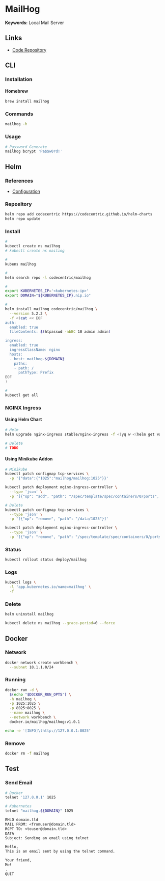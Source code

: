 # MailHog

**Keywords:** Local Mail Server

## Links

- [Code Repository](https://github.com/mailhog/MailHog)

## CLI

### Installation

#### Homebrew

```sh
brew install mailhog
```

### Commands

```sh
mailhog -h
```

### Usage

```sh
# Password Generate
mailhog bcrypt 'Pa$$w0rd!'
```

## Helm

### References

- [Configuration](https://github.com/codecentric/helm-charts/tree/master/charts/mailhog#configuration)

### Repository

```sh
helm repo add codecentric https://codecentric.github.io/helm-charts
helm repo update
```

### Install

```sh
#
kubectl create ns mailhog
# kubectl create ns mailing

#
kubens mailhog

#
helm search repo -l codecentric/mailhog

#
export KUBERNETES_IP='<kubernetes-ip>'
export DOMAIN="${KUBERNETES_IP}.nip.io"

#
helm install mailhog codecentric/mailhog \
  --version 5.2.3 \
  -f <(cat << EOF
auth:
  enabled: true
  fileContents: $(htpasswd -nbBC 10 admin admin)

ingress:
  enabled: true
  ingressClassName: nginx
  hosts:
  - host: mailhog.${DOMAIN}
    paths:
    - path: /
      pathType: Prefix
EOF
)

#
kubectl get all
```

### NGINX Ingress

#### Using Helm Chart

```sh
# Helm
helm upgrade nginx-ingress stable/nginx-ingress -f <(yq w <(helm get values nginx-ingress) tcp.1025 mailhog/mailhog:1025)

# Delete
# TODO
```

#### Using Minikube Addon

```sh
# Minikube
kubectl patch configmap tcp-services \
  -p '{"data":{"1025":"mailhog/mailhog:1025"}}'

kubectl patch deployment nginx-ingress-controller \
  --type 'json' \
  -p '[{"op": "add", "path": "/spec/template/spec/containers/0/ports", "value": [{"hostPort": 1025, "containerPort": 1025}]}]' \

# Delete
kubectl patch configmap tcp-services \
  --type 'json' \
  -p '[{"op": "remove", "path": "/data/1025"}]'

kubectl patch deployment nginx-ingress-controller \
  --type 'json' \
  -p '[{"op": "remove", "path": "/spec/template/spec/containers/0/ports", "value": [{"hostPort": 1025, "containerPort": 1025}]}]'
```

### Status

```sh
kubectl rollout status deploy/mailhog
```

### Logs

```sh
kubectl logs \
  -l 'app.kubernetes.io/name=mailhog' \
  -f
```

### Delete

```sh
helm uninstall mailhog

kubectl delete ns mailhog --grace-period=0 --force
```

## Docker

### Network

```sh
docker network create workbench \
  --subnet 10.1.1.0/24
```

### Running

```sh
docker run -d \
  $(echo "$DOCKER_RUN_OPTS") \
  -h mailhog \
  -p 1025:1025 \
  -p 8025:8025 \
  --name mailhog \
  --network workbench \
  docker.io/mailhog/mailhog:v1.0.1
```

```sh
echo -e '[INFO]\thttp://127.0.0.1:8025'
```

### Remove

```sh
docker rm -f mailhog
```

## Test

### Send Email

```sh
# Docker
telnet '127.0.0.1' 1025

# Kubernetes
telnet "mailhog.${DOMAIN}" 1025
```

```txt
EHLO domain.tld
MAIL FROM: <fromuser@domain.tld>
RCPT TO: <touser@domain.tld>
DATA
Subject: Sending an email using telnet

Hello,
This is an email sent by using the telnet command.

Your friend,
Me!
.
QUIT
```
